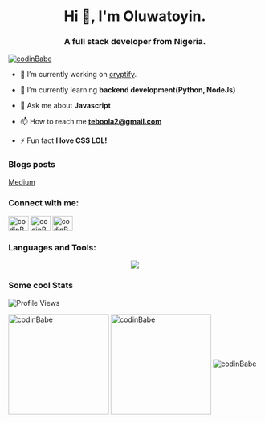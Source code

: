 <h1 align="center">Hi 👋, I'm Oluwatoyin.</h1>
<h3 align="center">A full stack developer from Nigeria.</h3>

<p align="left"> <a href="https://twitter.com/techiebaker" target="blank"><img src="https://img.shields.io/twitter/follow/techiebaker?logo=twitter&style=for-the-badge" alt="codinBabe" /></a> </p>

- 🔭 I’m currently working on [cryptify](https://github.com/codinBabe/ceaser_cipher).

- 🌱 I’m currently learning **backend development(Python, NodeJs)**

- 💬 Ask me about **Javascript**

- 📫 How to reach me **teboola2@gmail.com**

- ⚡ Fun fact **I love CSS LOL!**

### Blogs posts
<!-- BLOG-POST-LIST:START -->
[Medium](https://medium.com/@techiebaker)
<!-- BLOG-POST-LIST:END -->

<!-- SOCIALS -->
<h3 align="left">Connect with me:</h3>
<p align="left">
<a href="https://dev.to/codinBabe" target="blank"><img align="center" src="https://raw.githubusercontent.com/rahuldkjain/github-profile-readme-generator/master/src/images/icons/Social/devto.svg" alt="codinBabe" height="30" width="40" /></a>
<a href="https://twitter.com/techiebaker" target="blank"><img align="center" src="https://raw.githubusercontent.com/rahuldkjain/github-profile-readme-generator/master/src/images/icons/Social/twitter.svg" alt="codinBabe" height="30" width="40" /></a>
<a href="https://stackoverflow.com/users/22602221/codinbabe" target="blank"><img align="center" src="https://raw.githubusercontent.com/rahuldkjain/github-profile-readme-generator/master/src/images/icons/Social/stack-overflow.svg" alt="codinBabe" height="30" width="40" /></a>
</p>
<!-- END OF SOCIALS -->

<h3 align="left">Languages and Tools:</h3>
<p align="center">
<a href="https://skillicons.dev">
    <img src="https://skillicons.dev/icons?i=git,bash,github,js,bootstrap,tailwind,react,next,python,c,neovim,nodejs,flask,mysql,mongodb,jquery,express,postgresql,webpack,redis,fastapi&theme=dark&perline=5" />
  </a>
</p>

### Some cool Stats

<!--START_SECTION:waka-->
![Profile Views](https://komarev.com/ghpvc/?username=codinBabe&label=Profile%20views&color=0e75b6&style=flat)

<img height=200 align="center" src="https://github-readme-stats.vercel.app/api/top-langs?username=codinBabe&layout=compact&langs_count=8&card_width=320&theme=gruvbox&hide_border=true" alt="codinBabe"/>
<img height=200 align="center" src="https://github-readme-stats.vercel.app/api?username=codinBabe&show_icons=true&theme=gruvbox&locale=en&hide_border=true" alt="codinBabe"/>
<img src="https://streak-stats.demolab.com?user=codinBabe&theme=gruvbox&hide_border=true" alt="codinBabe" />
<!--END_SECTION:waka-->
